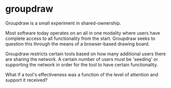 # groupdraw

Groupdraw is a small experiment in shared-ownership.

Most software today operates on an all in one modality where users have complete access to all functionality from the start. Groupdraw seeks to question this through the means of a browser-based drawing board.

Groupdraw restricts certain tools based on how many additional users there are sharing the network. A certain number of users must be 'seeding' or supporting the network in order for the tool to have certain functionality.

What if a tool's effectiveness was a function of the level of attention and support it received?